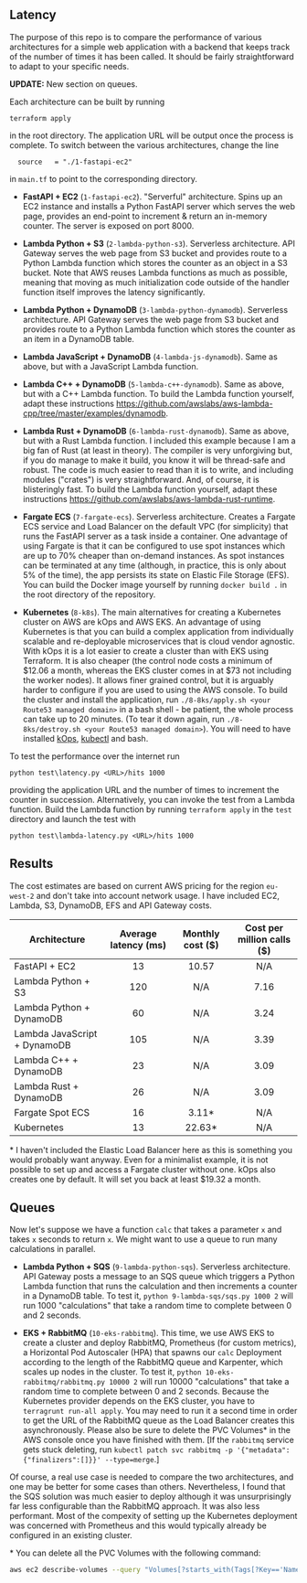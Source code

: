 ## Latency

The purpose of this repo is to compare the performance of various architectures for a simple web application with a backend that keeps track of the number of times it has been called. It should be fairly straightforward to adapt to your specific needs.

**UPDATE:** New section on queues.

Each architecture can be built by running
```
terraform apply
```
in the root directory. The application URL will be output once the process is complete. To switch between the various architectures, change the line
```
  source   = "./1-fastapi-ec2"
```
in `main.tf` to point to the corresponding directory.

* **FastAPI + EC2** (`1-fastapi-ec2`). "Serverful" architecture. Spins up an EC2 instance and installs a Python FastAPI server which serves the web page, provides an end-point to increment & return an in-memory counter. The server is exposed on port 8000.

* **Lambda Python + S3** (`2-lambda-python-s3`). Serverless architecture. API Gateway serves the web page from S3 bucket and provides route to a Python Lambda function which stores the counter as an object in a S3 bucket. Note that AWS reuses Lambda functions as much as possible, meaning that moving as much initialization code outside of the handler function itself improves the latency significantly.

* **Lambda Python + DynamoDB** (`3-lambda-python-dynamodb`). Serverless architecture. API Gateway serves the web page from S3 bucket and provides route to a Python Lambda function which stores the counter as an item in a DynamoDB table.

* **Lambda JavaScript + DynamoDB** (`4-lambda-js-dynamodb`). Same as above, but with a JavaScript Lambda function.

* **Lambda C++ + DynamoDB** (`5-lambda-c++-dynamodb`). Same as above, but with a C++ Lambda function. To build the Lambda function yourself, adapt these instructions https://github.com/awslabs/aws-lambda-cpp/tree/master/examples/dynamodb.

* **Lambda Rust + DynamoDB** (`6-lambda-rust-dynamodb`). Same as above, but with a Rust Lambda function. I included this example because I am a big fan of Rust (at least in theory). The compiler is very unforgiving but, if you do manage to make it build, you know it will be thread-safe and robust. The code is much easier to read than it is to write, and including modules ("crates") is very straightforward. And, of course, it is blisteringly fast. To build the Lambda function yourself, adapt these instructions https://github.com/awslabs/aws-lambda-rust-runtime.

* **Fargate ECS** (`7-fargate-ecs`). Serverless architecture. Creates a Fargate ECS service and Load Balancer on the default VPC (for simplicity) that runs the FastAPI server as a task inside a container. One advantage of using Fargate is that it can be configured to use spot instances which are up to 70% cheaper than on-demand instances. As spot instances can be terminated at any time (although, in practice, this is only about 5% of the time), the app persists its state on Elastic File Storage (EFS). You can build the Docker image yourself by running `docker build .` in the root directory of the repository.

* **Kubernetes** (`8-k8s`). The main alternatives for creating a Kubernetes cluster on AWS are kOps and AWS EKS. An advantage of using Kubernetes is that you can build a complex application from individually scalable and re-deployable microservices that is cloud vendor agnostic. With kOps it is a lot easier to create a cluster than with EKS using Terraform. It is also cheaper (the control node costs a minimum of $12.06 a month, whereas the EKS cluster comes in at $73 not including the worker nodes). It allows finer grained control, but it is arguably harder to configure if you are used to using the AWS console. To build the cluster and install the application, run `./8-8ks/apply.sh <your Route53 managed domain>` in a bash shell - be patient, the whole process can take up to 20 minutes. (To tear it down again, run `./8-8ks/destroy.sh <your Route53 managed domain>`). You will need to have installed [kOps](https://kops.sigs.k8s.io/getting_started/install/), [kubectl](https://kubernetes.io/docs/tasks/tools/) and bash.

To test the performance over the internet run
```
python test\latency.py <URL>/hits 1000
```
providing the application URL and the number of times to increment the counter in succession. Alternatively, you can invoke the test from a Lambda function. Build the Lambda function by running `terraform apply` in the `test` directory and launch the test with
```
python test\lambda-latency.py <URL>/hits 1000
```

## Results

The cost estimates are based on current AWS pricing for the region `eu-west-2` and don't take into account network usage. I have included EC2, Lambda, S3, DynamoDB, EFS and API Gateway costs.

| Architecture                 | Average latency (ms) | Monthly cost ($) | Cost per million calls ($) |
|------------------------------|:--------------------:|:----------------:|:--------------------------:|
| FastAPI + EC2                | 13                   | 10.57            | N/A                        |
| Lambda Python + S3           | 120                  | N/A              | 7.16                       |
| Lambda Python + DynamoDB     | 60                   | N/A              | 3.24                       |
| Lambda JavaScript + DynamoDB | 105                  | N/A              | 3.39                       |
| Lambda C++ + DynamoDB        | 23                   | N/A              | 3.09                       |
| Lambda Rust + DynamoDB       | 26                   | N/A              | 3.09                       |
| Fargate Spot ECS             | 16                   | 3.11\*           | N/A                        |
| Kubernetes                   | 13                   | 22.63\*          | N/A                        |

\* I haven't included the Elastic Load Balancer here as this is something you would probably want anyway. Even for a minimalist example, it is not possible to set up and access a Fargate cluster without one. kOps also creates one by default. It will set you back at least $19.32 a month.

## Queues

Now let's suppose we have a function `calc` that takes a parameter `x` and takes `x` seconds to return `x`. We might want to use a queue to run many calculations in parallel.

* **Lambda Python + SQS** (`9-lambda-python-sqs`). Serverless architecture. API Gateway posts a message to an SQS queue which triggers a Python Lambda function that runs the calculation and then increments a counter in a DynamoDB table. To test it, `python 9-lambda-sqs/sqs.py 1000 2` will run 1000 "calculations" that take a random time to complete between 0 and 2 seconds.

* **EKS + RabbitMQ** (`10-eks-rabbitmq`). This time, we use AWS EKS to create a cluster and deploy RabbitMQ, Prometheus (for custom metrics), a Horizontal Pod Autoscaler (HPA) that spawns our `calc` Deployment according to the length of the RabbitMQ queue and Karpenter, which scales up nodes in the cluster. To test it, `python 10-eks-rabbitmq/rabbitmq.py 10000 2` will run 10000 "calculations" that take a random time to complete between 0 and 2 seconds. Because the Kubernetes provider depends on the EKS cluster, you have to `terragrunt run-all apply`. You may need to run it a second time in order to get the URL of the RabbitMQ queue as the Load Balancer creates this asynchronously. Please also be sure to delete the PVC Volumes* in the AWS console once you have finished with them. [If the `rabbitmq` service gets stuck deleting, run `kubectl patch svc rabbitmq -p '{"metadata":{"finalizers":[]}}' --type=merge`.]

Of course, a real use case is needed to compare the two architectures, and one may be better for some cases than others. Nevertheless, I found that the SQS solution was much easier to deploy although it was unsurprisingly far less configurable than the RabbitMQ approach. It was also less performant. Most of the compexity of setting up the Kubernetes deployment was concerned with Prometheus and this would typically already be configured in an existing cluster.

\* You can delete all the PVC Volumes with the following command:

```bash
aws ec2 describe-volumes --query "Volumes[?starts_with(Tags[?Key=='Name'].Value | [0], 'latency-dynamic-pvc-')].VolumeId" --output text | tr '\t' '\n' | xargs -I {} aws ec2 delete-volume --volume-id {}
```